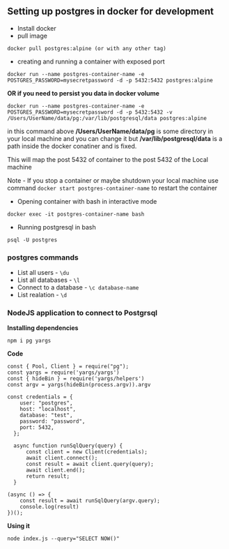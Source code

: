 ## Setting up postgres in docker for development

- Install docker
- pull image


```docker pull postgres:alpine (or with any other tag)```
- creating and running a container with exposed port


```docker run --name postgres-container-name -e POSTGRES_PASSWORD=mysecretpassword -d -p 5432:5432 postgres:alpine```

**OR if you need to persist you data in docker volume**

```docker run --name postgres-container-name -e POSTGRES_PASSWORD=mysecretpassword -d -p 5432:5432 -v /Users/UserName/data/pg:/var/lib/postgresql/data postgres:alpine```

in this command above **/Users/UserName/data/pg** is some directory in your local machine and you can change it but **/var/lib/postgresql/data** is a path inside the docker conatiner and is fixed.


This will map the post 5432 of container to the post 5432 of the Local machine

Note - If you stop a container or maybe shutdown your local machine use command ```docker start postgres-container-name``` to restart the container

- Opening container with bash in interactive mode 

```docker exec -it postgres-container-name bash```

- Running postgresql in bash

```psql -U postgres```

### postgres commands

- List all users               - ```\du```
- List all databases           - ```\l```
- Connect to a database        - ```\c database-name```
- List realation               - ```\d```

### NodeJS application to connect to Postgrsql

**Installing dependencies**

```
npm i pg yargs
```

**Code**
```
const { Pool, Client } = require("pg");
const yargs = require('yargs/yargs')
const { hideBin } = require('yargs/helpers')
const argv = yargs(hideBin(process.argv)).argv

const credentials = {
    user: "postgres",
    host: "localhost",
    database: "test",
    password: "password",
    port: 5432,
  };

  async function runSqlQuery(query) {
      const client = new Client(credentials);
      await client.connect();
      const result = await client.query(query);
      await client.end();
      return result;
  }

(async () => {
    const result = await runSqlQuery(argv.query);
    console.log(result)
})();
```

**Using it**
```
node index.js --query="SELECT NOW()"
```
